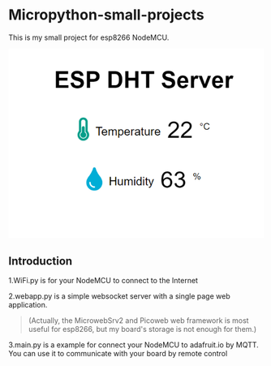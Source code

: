 # Micropython-small-projects
This is my small project for esp8266 NodeMCU.


![](index.png)

## Introduction

1.WiFi.py is for your NodeMCU to connect to the Internet

2.webapp.py is a simple websocket server with a single page web application.

>(Actually, the MicrowebSrv2 and Picoweb web framework is most useful for esp8266, but my board's storage is not enough for them.)

3.main.py is a example for connect your NodeMCU to adafruit.io by MQTT. You can use it to communicate with your board by remote control
